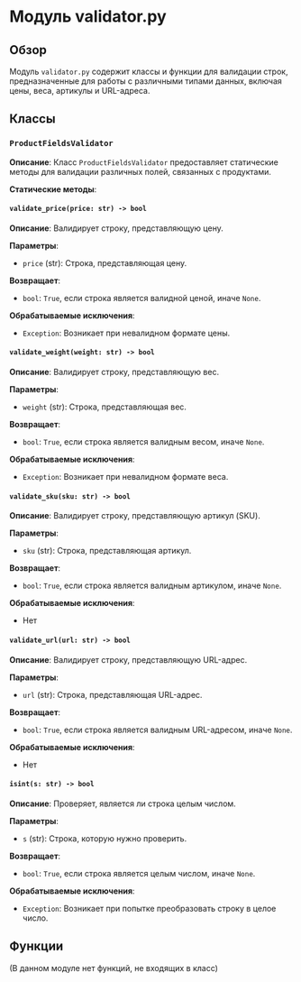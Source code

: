 # Модуль validator.py

## Обзор

Модуль `validator.py` содержит классы и функции для валидации строк, предназначенные для работы с различными типами данных, включая цены, веса, артикулы и URL-адреса.

## Классы

### `ProductFieldsValidator`

**Описание**: Класс `ProductFieldsValidator` предоставляет статические методы для валидации различных полей, связанных с продуктами.

**Статические методы**:

#### `validate_price(price: str) -> bool`

**Описание**: Валидирует строку, представляющую цену.

**Параметры**:

- `price` (str): Строка, представляющая цену.

**Возвращает**:

- `bool`: `True`, если строка является валидной ценой, иначе `None`.

**Обрабатываемые исключения**:

- `Exception`: Возникает при невалидном формате цены.

#### `validate_weight(weight: str) -> bool`

**Описание**: Валидирует строку, представляющую вес.

**Параметры**:

- `weight` (str): Строка, представляющая вес.

**Возвращает**:

- `bool`: `True`, если строка является валидным весом, иначе `None`.

**Обрабатываемые исключения**:

- `Exception`: Возникает при невалидном формате веса.

#### `validate_sku(sku: str) -> bool`

**Описание**: Валидирует строку, представляющую артикул (SKU).

**Параметры**:

- `sku` (str): Строка, представляющая артикул.

**Возвращает**:

- `bool`: `True`, если строка является валидным артикулом, иначе `None`.

**Обрабатываемые исключения**:

- Нет

#### `validate_url(url: str) -> bool`

**Описание**: Валидирует строку, представляющую URL-адрес.

**Параметры**:

- `url` (str): Строка, представляющая URL-адрес.

**Возвращает**:

- `bool`: `True`, если строка является валидным URL-адресом, иначе `None`.

**Обрабатываемые исключения**:

- Нет


#### `isint(s: str) -> bool`

**Описание**: Проверяет, является ли строка целым числом.

**Параметры**:

- `s` (str): Строка, которую нужно проверить.

**Возвращает**:

- `bool`: `True`, если строка является целым числом, иначе `None`.

**Обрабатываемые исключения**:

- `Exception`: Возникает при попытке преобразовать строку в целое число.


## Функции

(В данном модуле нет функций, не входящих в класс)


```